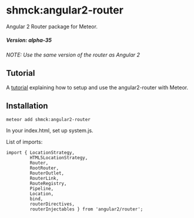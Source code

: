 # shmck:angular2-router

Angular 2 Router package for Meteor. 

##### Version: alpha-35
*NOTE: Use the same version of the router as Angular 2*

## Tutorial

A [tutorial](http://angular-meteor.com/tutorials/angular1/routing-and-multiple-views) explaining how to setup and use the angular2-router with Meteor.

## Installation

    meteor add shmck:angular2-router
    
In your index.html, set up system.js.

List of imports:

    import { LocationStrategy,
             HTML5LocationStrategy,
             Router,
             RootRouter,
             RouterOutlet,
             RouterLink,
             RouteRegistry,
             Pipeline,
             Location,
             bind,
             routerDirectives,
             routerInjectables } from 'angular2/router';
